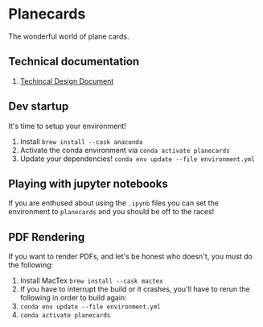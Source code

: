 # Planecards
The wonderful world of plane cards.

## Technical documentation
1) [Techincal Design Document](https://docs.google.com/document/d/18ebXWaUiy-wSAZHtXMSESnIHMjJoV-GeW0W9i-uhlDo/edit#heading=h.n2dkl2j6xzna)


## Dev startup
It's time to setup your environment!
1. Install `brew install --cask anaconda`
2. Activate the conda environment via `conda activate planecards`
3. Update your dependencies! `conda env update --file environment.yml`

## Playing with jupyter notebooks
If you are enthused about using the `.ipynb` files you can set the environment to `planecards` and you should be off to the races!

## PDF Rendering
If you want to render PDFs, and let's be honest who doesn't, you must do the following:
1. Install MacTex `brew install --cask mactex`
2. If you have to interrupt the build or it crashes, you'll have to rerun the following in order to build again:
  1. `conda env update --file environment.yml`
  2. `conda activate planecards`

